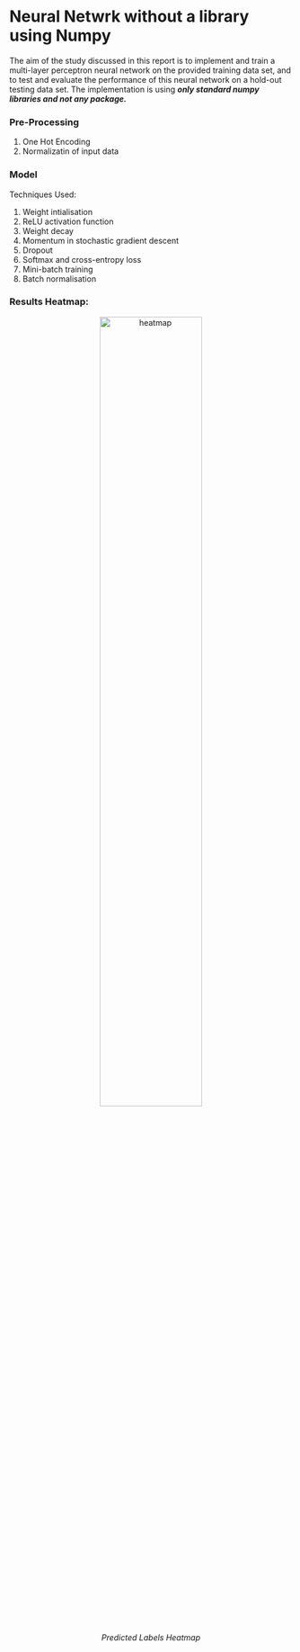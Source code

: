 # Neural Netwrk without a library using Numpy

The aim of the study discussed in this report is to implement and train a multi-layer perceptron neural network on the provided training data set, and to test and evaluate the performance of this neural network on a hold-out testing data set. The implementation is using ***only standard numpy libraries and not any package.***

### Pre-Processing
1. One Hot Encoding
2. Normalizatin of input data

### Model
Techniques Used:
1. Weight intialisation
2. ReLU activation function
3. Weight decay
4. Momentum in stochastic gradient descent
5. Dropout
6. Softmax and cross-entropy loss
7. Mini-batch training
8. Batch normalisation

### Results Heatmap:
<p align="center">
  <img src="feature_heatmap.png" width="60%" alt="heatmap">
  <br/>
  <i>Predicted Labels Heatmap</i>
</p>
